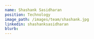 ```yaml
---
name: Shashank Sasidharan
position: Technology
image_path: /images/team/shashank.jpg
linkedin: shashanksasidharan
blurb: 
---
```


